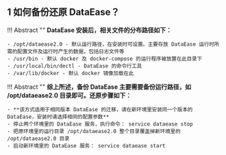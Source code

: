 ## 1 如何备份还原 DataEase？

!!! Abstract ""
    **DataEase 安装后，相关文件的分布路径如下：**

    - /opt/dataease2.0 - 默认运行路径，在安装时可设置。主要存放 DataEase 运行时所需的配置文件及运行时产生的数据，包括日志文件等
    - /usr/bin - 默认 docker 及 docker-compose 的运行程序被放置在此目录下
    - /usr/local/bin/dectl - DataEase 的命令行工具
    - /var/lib/docker - 默认 docker 镜像加载在此

!!! Abstract ""
    **综上所述，备份 DataEase 主要需要备份运行路径，如 /opt/dataease2.0 目录即可。还原步骤如下：**

    - **该方式适用于相同版本 DataEase 的迁移，请在新环境里安装同一个版本的 DataEase，安装时请选择相同的配置参数**
    - 停止两个环境里的 DataEase 服务，执行命令： service dataease stop
    - 把原环境里的运行目录 /opt/dataease2.0 整个目录覆盖掉新环境里的 /opt/dataease2.0 目录
    - 启动新环境里的 DataEase 服务： service dataease start


